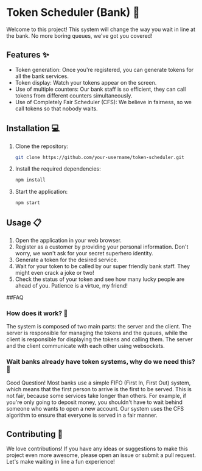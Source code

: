 # Token Scheduler (Bank) :bank:

Welcome to this project! This system will change the way you wait in line at the bank. No more boring queues, we've got you covered!

## Features :sparkles:

- Token generation: Once you're registered, you can generate tokens for all the bank services.
- Token display: Watch your tokens appear on the screen.
- Use of multiple counters: Our bank staff is so efficient, they can call tokens from different counters simultaneously.
- Use of Completely Fair Scheduler (CFS): We believe in fairness, so we call tokens so that nobody waits.

## Installation :computer:

1. Clone the repository:

    ```bash
    git clone https://github.com/your-username/token-scheduler.git
    ```

2. Install the required dependencies:

    ```bash
    npm install
    ```

3. Start the application:

    ```bash
    npm start
    ```

## Usage :clipboard:

1. Open the application in your web browser.
2. Register as a customer by providing your personal information. Don't worry, we won't ask for your secret superhero identity.
3. Generate a token for the desired service.
4. Wait for your token to be called by our super friendly bank staff. They might even crack a joke or two!
5. Check the status of your token and see how many lucky people are ahead of you. Patience is a virtue, my friend!



##FAQ


### How does it work? :thinking:


The system is composed of two main parts: the server and the client. The server is responsible for managing the tokens and the queues, while the client is responsible for displaying the tokens and calling them. The server and the client communicate with each other using websockets.

### Wait banks already have token systems, why do we need this? :thinking:

Good Question!
 Most banks use a simple FIFO (First In, First Out) system, which means that the first person to arrive is the first to be served. This is not fair, because some services take longer than others. For example, if you're only going to deposit money, you shouldn't have to wait behind someone who wants to open a new account. Our system uses the CFS algorithm to ensure that everyone is served in a fair manner.



## Contributing :raised_hands:

We love contributions! If you have any ideas or suggestions to make this project even more awesome, please open an issue or submit a pull request. Let's make waiting in line a fun experience!
